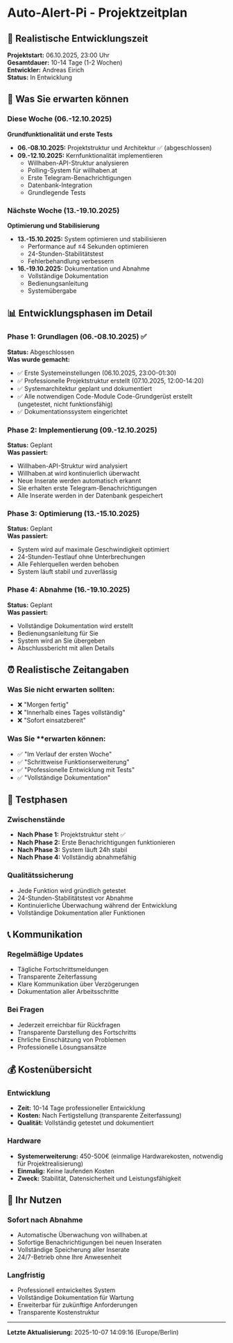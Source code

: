 # Auto-Alert-Pi - Projektzeitplan

## 📅 Realistische Entwicklungszeit

**Projektstart:** 06.10.2025, 23:00 Uhr  
**Gesamtdauer:** 10-14 Tage (1-2 Wochen)  
**Entwickler:** Andreas Eirich  
**Status:** In Entwicklung  

## 🎯 Was Sie erwarten können

### Diese Woche (06.-12.10.2025)
**Grundfunktionalität und erste Tests**

- **06.-08.10.2025:** Projektstruktur und Architektur ✅ (abgeschlossen)
- **09.-12.10.2025:** Kernfunktionalität implementieren
  - Willhaben-API-Struktur analysieren
  - Polling-System für willhaben.at
  - Erste Telegram-Benachrichtigungen
  - Datenbank-Integration
  - Grundlegende Tests

### Nächste Woche (13.-19.10.2025)
**Optimierung und Stabilisierung**

- **13.-15.10.2025:** System optimieren und stabilisieren
  - Performance auf ≤4 Sekunden optimieren
  - 24-Stunden-Stabilitätstest
  - Fehlerbehandlung verbessern
- **16.-19.10.2025:** Dokumentation und Abnahme
  - Vollständige Dokumentation
  - Bedienungsanleitung
  - Systemübergabe

## 📊 Entwicklungsphasen im Detail

### Phase 1: Grundlagen (06.-08.10.2025) ✅
**Status:** Abgeschlossen  
**Was wurde gemacht:**
- ✅ Erste Systemeinstellungen (06.10.2025, 23:00-01:30)
- ✅ Professionelle Projektstruktur erstellt (07.10.2025, 12:00-14:20)
- ✅ Systemarchitektur geplant und dokumentiert
- ✅ Alle notwendigen Code-Module Code-Grundgerüst erstellt (ungetestet, nicht funktionsfähig)
- ✅ Dokumentationssystem eingerichtet

### Phase 2: Implementierung (09.-12.10.2025)
**Status:** Geplant  
**Was passiert:**
- Willhaben-API-Struktur wird analysiert
- Willhaben.at wird kontinuierlich überwacht
- Neue Inserate werden automatisch erkannt
- Sie erhalten erste Telegram-Benachrichtigungen
- Alle Inserate werden in der Datenbank gespeichert

### Phase 3: Optimierung (13.-15.10.2025)
**Status:** Geplant  
**Was passiert:**
- System wird auf maximale Geschwindigkeit optimiert
- 24-Stunden-Testlauf ohne Unterbrechungen
- Alle Fehlerquellen werden behoben
- System läuft stabil und zuverlässig

### Phase 4: Abnahme (16.-19.10.2025)
**Status:** Geplant  
**Was passiert:**
- Vollständige Dokumentation wird erstellt
- Bedienungsanleitung für Sie
- System wird an Sie übergeben
- Abschlussbericht mit allen Details

## ⏰ Realistische Zeitangaben

### Was Sie **nicht** erwarten sollten:
- ❌ "Morgen fertig"
- ❌ "Innerhalb eines Tages vollständig"
- ❌ "Sofort einsatzbereit"

### Was Sie **erwarten können:
- ✅ "Im Verlauf der ersten Woche"
- ✅ "Schrittweise Funktionserweiterung"
- ✅ "Professionelle Entwicklung mit Tests"
- ✅ "Vollständige Dokumentation"

## 🧪 Testphasen

### Zwischenstände
- **Nach Phase 1:** Projektstruktur steht ✅
- **Nach Phase 2:** Erste Benachrichtigungen funktionieren
- **Nach Phase 3:** System läuft 24h stabil
- **Nach Phase 4:** Vollständig abnahmefähig

### Qualitätssicherung
- Jede Funktion wird gründlich getestet
- 24-Stunden-Stabilitätstest vor Abnahme
- Kontinuierliche Überwachung während der Entwicklung
- Vollständige Dokumentation aller Funktionen

## 📞 Kommunikation

### Regelmäßige Updates
- Tägliche Fortschrittsmeldungen
- Transparente Zeiterfassung
- Klare Kommunikation über Verzögerungen
- Dokumentation aller Arbeitsschritte

### Bei Fragen
- Jederzeit erreichbar für Rückfragen
- Transparente Darstellung des Fortschritts
- Ehrliche Einschätzung von Problemen
- Professionelle Lösungsansätze

## 💰 Kostenübersicht

### Entwicklung
- **Zeit:** 10-14 Tage professioneller Entwicklung
- **Kosten:** Nach Fertigstellung (transparente Zeiterfassung)
- **Qualität:** Vollständig getestet und dokumentiert

### Hardware
- **Systemerweiterung:** 450-500€ (einmalige Hardwarekosten, notwendig für Projektrealisierung)
- **Einmalig:** Keine laufenden Kosten
- **Zweck:** Stabilität, Datensicherheit und Leistungsfähigkeit

## 🎯 Ihr Nutzen

### Sofort nach Abnahme
- Automatische Überwachung von willhaben.at
- Sofortige Benachrichtigungen bei neuen Inseraten
- Vollständige Speicherung aller Inserate
- 24/7-Betrieb ohne Ihre Anwesenheit

### Langfristig
- Professionell entwickeltes System
- Vollständige Dokumentation für Wartung
- Erweiterbar für zukünftige Anforderungen
- Transparente Kostenstruktur

---
**Letzte Aktualisierung:** 2025-10-07 14:09:16 (Europe/Berlin)